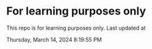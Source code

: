 # For learning purposes only
This repo is for learning purposes only.
Last updated at

Thursday, March 14, 2024 8:19:55 PM

